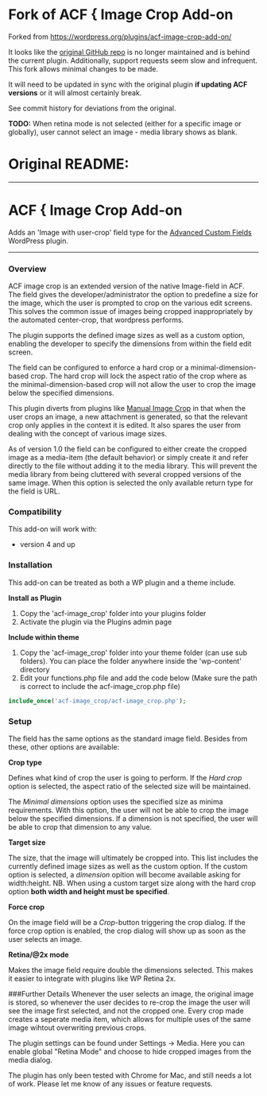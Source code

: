 # Fork of ACF { Image Crop Add-on

Forked from https://wordpress.org/plugins/acf-image-crop-add-on/

It looks like the [original GitHub
repo](https://github.com/andersthorborg/ACF-Image-Crop) is no longer
maintained and is behind the current plugin.  Additionally, support
requests seem slow and infrequent.  This fork allows minimal changes to
be made.

It will need to be updated in sync with the original plugin **if
updating ACF versions** or it will almost certainly break.

See commit history for deviations from the original.

**TODO:** When retina mode is not selected (either for a specific image
or globally), user cannot select an image - media library shows as
blank.

# Original README:

-----------------------

# ACF { Image Crop Add-on

Adds an 'Image with user-crop' field type for the [Advanced Custom Fields](http://wordpress.org/extend/plugins/advanced-custom-fields/) WordPress plugin.



-----------------------

### Overview
ACF image crop is an extended version of the native Image-field in ACF.
The field gives the developer/administrator the option to predefine a size for the image, which the user is prompted to crop on the various edit screens. This solves the common issue of images being cropped inappropriately by the automated center-crop, that wordpress performs.

The plugin supports the defined image sizes as well as a custom option, enabling the developer to specify the dimensions from within the field edit screen.

The field can be configured to enforce a hard crop or a minimal-dimension-based crop. The hard crop will lock the aspect ratio of the crop where as the minimal-dimension-based crop will not allow the user to crop the image below the specified dimensions.

This plugin diverts from plugins like [Manual Image Crop](http://wordpress.org/plugins/manual-image-crop/) in that when the user crops an image, a new attachment is generated, so that the relevant crop only applies in the context it is edited. It also spares the user from dealing with the concept of various image sizes.

As of version 1.0 the field can be configured to either create the cropped image as a media-item (the default behavior) or simply create it and refer directly to the file without adding it to the media library. This will prevent the media library from being cluttered with several cropped versions of the same image. When this option is selected the only available return type for the field is URL.



### Compatibility

This add-on will work with:

* version 4 and up

### Installation

This add-on can be treated as both a WP plugin and a theme include.

**Install as Plugin**

1. Copy the 'acf-image_crop' folder into your plugins folder
2. Activate the plugin via the Plugins admin page

**Include within theme**

1.    Copy the 'acf-image_crop' folder into your theme folder (can use sub folders). You can place the folder anywhere inside the 'wp-content' directory
2.	Edit your functions.php file and add the code below (Make sure the path is correct to include the acf-image_crop.php file)

```php
include_once('acf-image_crop/acf-image_crop.php');
```

### Setup

The field has the same options as the standard image field. Besides from these, other options are available:

**Crop type**

Defines what kind of crop the user is going to perform. If the *Hard crop* option is selected, the aspect ratio of the selected size will be maintained.

The *Minimal dimensions* option uses the specified size as minima requirements. With this option, the user will not be able to crop the image below the specified dimensions. If a dimension is not specified, the user will be able to crop that dimension to any value.

**Target size**

The size, that the image will ultimately be cropped into. This list includes the currently defined image sizes as well as the custom option. If the custom option is selected, a *dimension* opition will become available asking for width:height.  NB. When using a custom target size along with the hard crop option **both width and height must be specified**.

**Force crop**

On the image field will be a *Crop*-button triggering the crop dialog. If the force crop option is enabled, the crop dialog will show up as soon as the user selects an image.

**Retina/@2x mode**

Makes the image field require double the dimensions selected. This makes it easier to integrate with plugins like WP Retina 2x.

###Further Details
Whenever the user selects an image, the original image is stored, so whenever the user decides to re-crop the image the user will see the image first selected, and not the cropped one. Every crop made creates a seperate media item, which allows for multiple uses of the same image wihtout overwriting previous crops.

The plugin settings can be found under Settings -> Media. Here you can enable global "Retina Mode" and choose to hide cropped images from the media dialog.

The plugin has only been tested with Chrome for Mac, and still needs a lot of work. Please let me know of any issues or feature requests.
